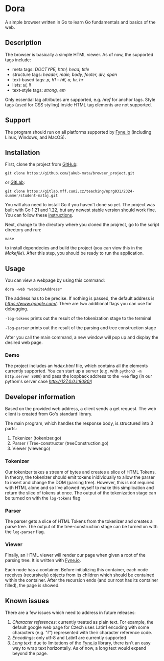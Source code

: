 # Dora
A simple browser written in Go to learn Go fundamentals and basics of the web.

## Description
The browser is basically a simple HTML viewer. As of now, the supported tags include:
- meta tags: *DOCTYPE, html, head, title*
- structure tags: *header, main, body, footer, div, span*
- text-based tags: *p, h1 - h6, a, br, hr*
- lists: *ul, li*
- text-style tags: *strong, em*

Only essential tag attributes are supported, e.g. *href* for anchor tags. Style tags (used for CSS styling) inside HTML tag elements are not supported.

## Support
The program should run on all platforms supported by [Fyne.io](https://fyne.io/) (including Linux, Windows, and MacOS). 

## Installation

First, clone the project from [GitHub](https://github.com/jakub-mata/browser_project):
```
git clone https://github.com/jakub-mata/browser_project.git
```
or [GitLab](https://gitlab.mff.cuni.cz/teaching/nprg031/2324-summer/student-mataj):
```
git clone https://gitlab.mff.cuni.cz/teaching/nprg031/2324-summer/student-mataj.git
```
You will also need to install Go if you haven't done so yet. The project was built with Go 1.21 and 1.22, but any newest stable version should work fine. You can follow these [instructions](https://go.dev/dl/).

Next, change to the directory where you cloned the projrect, go to the script directory and run:
```
make
```
to install dependecies and build the project (you can view this in the *Makefile*). After this step, you should be ready to run the application.

## Usage
You can view a webpage by using this command:
```
dora -web *websiteAddress*
```
The address has to be precise. If nothing is passed, the default address is *https://www.google.com/*. There are two additional flags you can use for debugging.

`-log-tokens` prints out the result of the tokenization stage to the terminal

`-log-parser` prints out the result of the parsing and tree construction stage

After you call the main command, a new window will pop up and display the desired web page.

### Demo
The project includes an *index.html* file, which contains all the elements currently supported. You can start up a server (e.g. with `python3 -m http.server 8080`) and pass the loopback address to the `-web` flag (in our python's server case *http://127.0.0.1:8080/*)

## Developer information
Based on the provided web address, a client sends a get request. The web client is created from Go's standard library.

The main program, which handles the response body, is structured into 3 parts:
1. Tokenizer (tokenizer.go)
2. Parser / Tree-constructer (treeConstruction.go)
3. Viewer (viewer.go)

### Tokenizer
Our tokenizer takes a stream of bytes and creates a slice of HTML Tokens. In theory, the tokenizer should emit tokens inidividually to allow the parser to insert and change the DOM (parsing tree). However, this is not required with HTML alone and so I've allowed myself to make this simplication and return the slice of tokens at once.
The output of the tokenization stage can be turned on with the `log-tokens` flag

### Parser
The parser gets a slice of HTML Tokens from the tokenizer and creates a parse tree. The output of the tree-construction stage can be turned on with the `log-parser` flag.

### Viewer
Finally, an HTML viewer will render our page when given a root of the parsing tree. It is written with [Fyne.io](https://fyne.io/). 

Each node has a container. Before initializing this container, each node receives (recursively) objects from its children which should be contained within the container. After the recursion ends (and our root has its container filled), the page is showed.

## Known issues
There are a few issues which need to address in future releases:
1. *Character references*: currently treated as plain text. For example, the default google web page for Czech uses Latin1 encoding with some characters (e.g. "ř") represented with their character reference code.
2. *Encodings*: only utf-8 and Latin1 are currently supported
3. *Long text*: due to limitations of the [Fyne.io](https://fyne.io/) library, there isn't an easy way to wrap text horizontally. As of now, a long text would expand beyond the page.